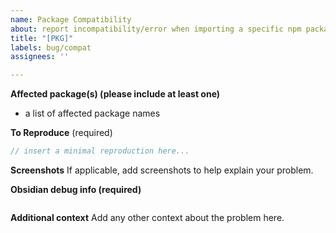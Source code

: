 ```yaml
---
name: Package Compatibility
about: report incompatibility/error when importing a specific npm package
title: "[PKG]"
labels: bug/compat
assignees: ''

---
```


**Affected package(s) (please include at least one)**
- a list of affected package names

**To Reproduce** (required)
```jsx
// insert a minimal reproduction here...
```
**Screenshots**
If applicable, add screenshots to help explain your problem.

**Obsidian debug info (required)**
<!-- obtain this by going into the command palette, selecting "show debug info", and clicking the "copy to clipboard" button. -->
```
```
**Additional context**
Add any other context about the problem here.
